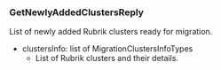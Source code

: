 ### GetNewlyAddedClustersReply
List of newly added Rubrik clusters ready for migration.

- clustersInfo: list of MigrationClustersInfoTypes
  - List of Rubrik clusters and their details.
